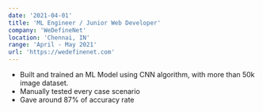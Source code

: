 ```yaml
---
date: '2021-04-01'
title: 'ML Engineer / Junior Web Developer'
company: 'WeDefineNet'
location: 'Chennai, IN'
range: 'April - May 2021'
url: 'https://wedefinenet.com'
---
```


- Built and trained an ML Model using CNN algorithm, with more than 50k image dataset.
- Manually tested every case scenario
- Gave around 87% of accuracy rate
